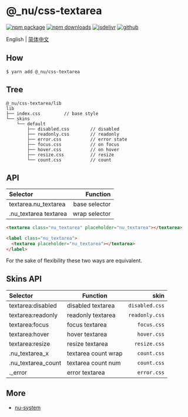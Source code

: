 # @\_nu/css-textarea

[![npm package][npm-badge]][npm-url]
[![npm downloads][npm-downloads]][npm-url]
[![jsdelivr][jsdelivr-badge]][jsdelivr-url]
[![github][git-badge]][git-url]

[npm-badge]: https://img.shields.io/npm/v/@_nu/css-textarea.svg
[npm-url]: https://www.npmjs.org/package/@_nu/css-textarea
[npm-downloads]: https://img.shields.io/npm/dw/@_nu/css-textarea
[git-url]: https://github.com/nu-system/css-textarea
[git-badge]: https://img.shields.io/github/stars/nu-system/css-textarea.svg?style=social
[jsdelivr-badge]: https://data.jsdelivr.com/v1/package/npm/@_nu/css-textarea/badge
[jsdelivr-url]: https://www.jsdelivr.com/package/npm/@_nu/css-textarea

English | [简体中文](https://nu-system.github.io/lang/zh/textarea/)

## How

```
$ yarn add @_nu/css-textarea
```

## Tree

```
@_nu/css-textarea/lib
lib
├── index.css         // base style
└── skins
    └── default
        ├── disabled.css        // disabled
        ├── readonly.css        // readonly
        ├── error.css           // error state
        ├── focus.css           // on focus
        ├── hover.css           // on hover
        ├── resize.css          // resize
        └── count.css           // count
```

## API

| Selector              |      Function |
| :-------------------- | ------------: |
| textarea.nu_textarea  | base selector |
| .nu_textarea textarea | wrap selector |

```Html
<textarea class="nu_textarea" placeholder="nu_textarea"></textarea>
```

```Html
<label class="nu_textarea">
  <textarea placeholder="nu_textarea"></textarea>
</label>
```

For the sake of flexibility these two ways are equivalent.

## Skins API

| Selector           | Function            |           skin |
| :----------------- | ------------------- | -------------: |
| textarea:disabled  | disabled textarea   | `disabled.css` |
| textarea:readonly  | readonly textarea   | `readonly.css` |
| textarea:focus     | focus textarea      |    `focus.css` |
| textarea:hover     | hover textarea      |    `hover.css` |
| textarea:resize    | resize textarea     |   `resize.css` |
| .nu_textarea_x     | textarea count wrap |    `count.css` |
| .nu_textarea_count | textarea count num  |    `count.css` |
| .\_error           | error textarea      |    `error.css` |

## More

- [nu-system](https://nu-system.github.io/)
